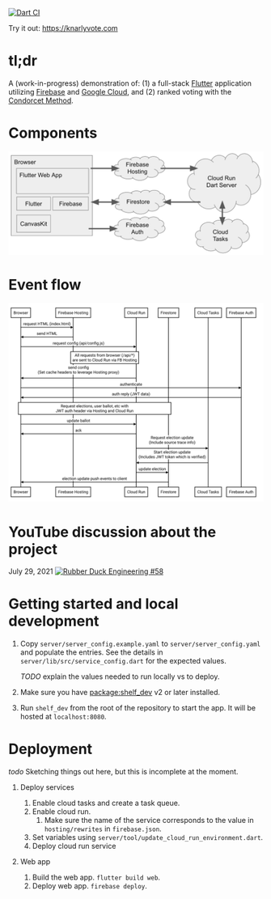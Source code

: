 [![Dart CI](https://github.com/kevmoo/knarly_vote/actions/workflows/dart.yml/badge.svg)](https://github.com/kevmoo/knarly_vote/actions/workflows/dart.yml)

Try it out: https://knarlyvote.com

# tl;dr

A (work-in-progress) demonstration of: (1) a full-stack
[Flutter](https://flutter.dev/) application utilizing
[Firebase](https://firebase.google.com/) and
[Google Cloud](https://cloud.google.com/), and (2) ranked voting with the
[Condorcet Method](https://en.wikipedia.org/wiki/Condorcet_method).

# Components

![Data flow](docs/data_flow.png)

# Event flow

![Event flow](docs/event_flow.svg)

# YouTube discussion about the project

July 29, 2021
[![Rubber Duck Engineering #58](https://img.youtube.com/vi/SImcty5QJhM/maxresdefault.jpg)](https://www.youtube.com/watch?v=SImcty5QJhM "Video Title")

# Getting started and local development

1. Copy `server/server_config.example.yaml` to `server/server_config.yaml` and
   populate the entries. See the details in `server/lib/src/service_config.dart`
   for the expected values.

   _TODO_ explain the values needed to run locally vs to deploy.

1. Make sure you have [package:shelf_dev](https://pub.dev/packages/shelf_dev) v2
   or later installed.

1. Run `shelf_dev` from the root of the repository to start the app. It will be
   hosted at `localhost:8080`.

# Deployment

_todo_ Sketching things out here, but this is incomplete at the moment.

1. Deploy services

   1. Enable cloud tasks and create a task queue.
   1. Enable cloud run.
      1. Make sure the name of the service corresponds to the value in
         `hosting/rewrites` in `firebase.json`.
   1. Set variables using `server/tool/update_cloud_run_environment.dart`.
   1. Deploy cloud run service

2. Web app

   1. Build the web app. `flutter build web`.
   1. Deploy web app. `firebase deploy`.
